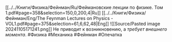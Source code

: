 [[../../Книги/Физика/Фейнман/Ru/Феймановские лекции по физике. Том 1.pdf#page=358&selection=150,0,200,4|Ru]]
[[../../Книги/Физика/Фейнман/Eng/The Feynman Lectures on Physics - VOL1.pdf#page=375&selection=61,6,62,48|Eng]]
![[Source/Pasted image 20241105171241.png]]
Не приводит к возникновению, а *требует внешнего момента*.
#Физика #Механика #Фейнман #Опечатка 